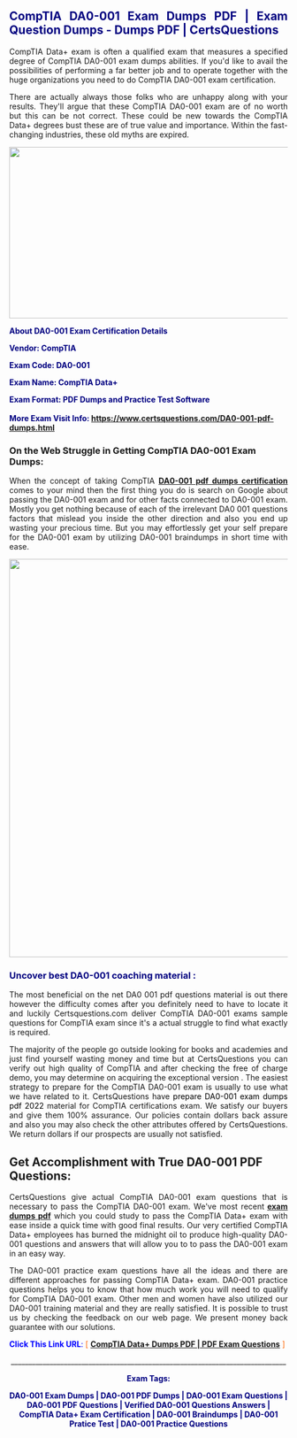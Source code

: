 <h2 style="text-align: justify;"><span style="color: #000080;">CompTIA DA0-001 Exam Dumps PDF | Exam Question Dumps - Dumps PDF | CertsQuestions</span></h2>
<p style="text-align: justify;">CompTIA Data+ exam is often a qualified exam that measures a specified degree of CompTIA  DA0-001 exam dumps abilities. If you'd like to avail the possibilities of performing a far better job and to operate together with the huge organizations you need to do CompTIA DA0-001 exam certification.</p>
<p style="text-align: justify;">There are actually always those folks who are unhappy along with your results. They'll argue that these CompTIA  DA0-001 exam are of no worth but this can be not correct. These could be new towards the CompTIA Data+ degrees bust these are of true value and importance. Within the fast-changing industries, these old myths are expired.</p>
<p><img style="display: block; margin-left: auto; margin-right: auto;" src="https://i.imgur.com/eaP4ae9.png" width="840" height="310" /></p>
<p><span style="color: #000080;"><strong>About DA0-001 Exam Certification Details</strong></span></p>
<p><span style="color: #000080;"><strong>Vendor: CompTIA<br /></strong></span></p>
<p><span style="color: #000080;"><strong>Exam Code: DA0-001</strong></span></p>
<p><span style="color: #000080;"><strong>Exam Name: CompTIA Data+</strong></span></p>
<p><span style="color: #000080;"><strong>Exam Format: PDF Dumps and Practice Test Software<br /><br />More Exam Visit Info: <span style="color: #ff6600;"><a href="https://www.certsquestions.com/DA0-001-pdf-dumps.html">https://www.certsquestions.com/DA0-001-pdf-dumps.html</a></span></strong></span></p>
<h3>On the Web Struggle in Getting CompTIA DA0-001 Exam Dumps:</h3>
<p style="text-align: justify;">When the concept of taking CompTIA <a href="https://www.certsquestions.com/DA0-001-pdf-dumps.html"><strong> DA0-001 pdf dumps certification</strong></a> comes to your mind then the first thing you do is search on Google about passing the DA0-001 exam and for other facts connected to DA0-001 exam. Mostly you get nothing because of each of the irrelevant DA0 001 questions factors that mislead you inside the other direction and also you end up wasting your precious time. But you may effortlessly get your self prepare for the DA0-001 exam by utilizing DA0-001 braindumps in short time with ease.</p>
<p><a href="https://www.certsquestions.com/DA0-001-pdf-dumps.html"><img style="display: block; margin-left: auto; margin-right: auto;" src="https://i.imgur.com/pxhoKQ2.png" width="720" /></a></p>
<h3><span style="color: #000080;">Uncover best  DA0-001 coaching material :</span></h3>
<p style="text-align: justify;">The most beneficial on the net DA0 001 pdf questions material is out there however the difficulty comes after you definitely need to have to locate it and luckily Certsquestions.com deliver CompTIA DA0-001 exams sample questions for CompTIA  exam since it's a actual struggle to find what exactly is required.</p>
<p style="text-align: justify;">The majority of the people go outside looking for books and academies and just find yourself wasting money and time but at CertsQuestions you can verify out high quality of CompTIA  and after checking the free of charge demo, you may determine on acquiring the exceptional version . The easiest strategy to prepare for the CompTIA DA0-001 exam is usually to use what we have related to it. CertsQuestions have <span style="color: #000000;">prepare DA0-001 exam dumps pdf 2022</span> material for CompTIA certifications exam. We satisfy our buyers and give them 100% assurance. Our policies contain dollars back assure and also you may also check the other attributes offered by CertsQuestions. We return dollars if our prospects are usually not satisfied.</p>
<h2>Get Accomplishment with True DA0-001 PDF Questions:</h2>
<p style="text-align: justify;">CertsQuestions give actual CompTIA DA0-001 exam questions that is necessary to pass the CompTIA  DA0-001 exam. We've most recent<strong>&nbsp;<a href="https://www.certsquestions.com/">exam dumps pdf</a></strong>&nbsp;which you could study to pass the CompTIA Data+ exam with ease inside a quick time with good final results. Our very certified CompTIA Data+ employees has burned the midnight oil to produce high-quality DA0-001 questions and answers that will allow you to to pass the DA0-001 exam in an easy way.</p>
<p style="text-align: justify;">The DA0-001 practice exam questions have all the ideas and there are different approaches for passing CompTIA Data+ exam. DA0-001 practice questions helps you to know that how much work you will need to qualify for CompTIA  DA0-001 exam. Other men and women have also utilized our DA0-001 training material and they are really satisfied. It is possible to trust us by checking the feedback on our web page. We present money back guarantee with our solutions.</p>
<p style="text-align: justify;"><span style="color: #0000ff;"><strong>Click This Link URL</strong>:</span> <span style="color: #ff6600;">[ <strong><a href="https://www.certsquestions.com/comptia-data-plus-certification.html">CompTIA Data+ Dumps PDF | PDF Exam Questions</a></strong> ]</span></p>
<p style="text-align: center;">______________________________________________________________________________</p>
<p style="text-align: center;"><span style="color: #000080;"><strong>Exam Tags:</strong></span></p>
<p style="text-align: center;"><span style="color: #000080;"><strong>DA0-001 Exam Dumps | DA0-001 PDF Dumps | DA0-001 Exam Questions | DA0-001 PDF Questions | Verified DA0-001 Questions Answers | CompTIA Data+ Exam Certification | DA0-001 Braindumps | DA0-001 Pratice Test | DA0-001 Practice Questions</strong></span></p>
